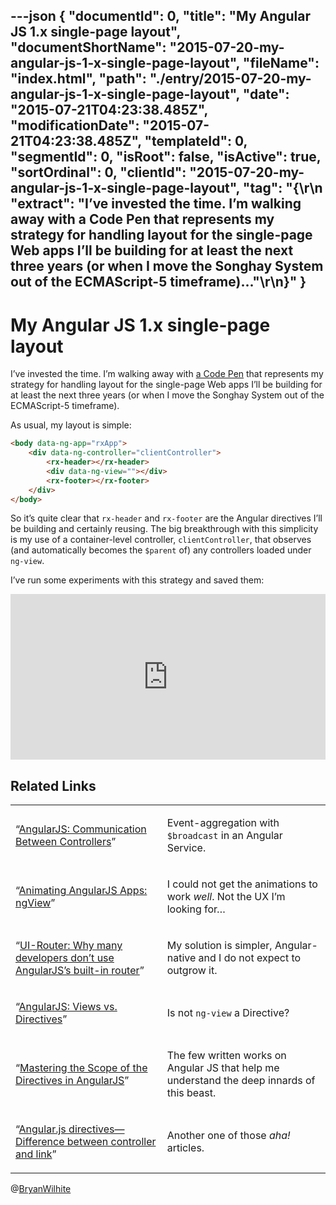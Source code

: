 ---json
{
  "documentId": 0,
  "title": "My Angular JS 1.x single-page layout",
  "documentShortName": "2015-07-20-my-angular-js-1-x-single-page-layout",
  "fileName": "index.html",
  "path": "./entry/2015-07-20-my-angular-js-1-x-single-page-layout",
  "date": "2015-07-21T04:23:38.485Z",
  "modificationDate": "2015-07-21T04:23:38.485Z",
  "templateId": 0,
  "segmentId": 0,
  "isRoot": false,
  "isActive": true,
  "sortOrdinal": 0,
  "clientId": "2015-07-20-my-angular-js-1-x-single-page-layout",
  "tag": "{\r\n  \"extract\": \"I’ve invested the time. I’m walking away with a Code Pen that represents my strategy for handling layout for the single-page Web apps I’ll be building for at least the next three years (or when I move the Songhay System out of the ECMAScript-5 timeframe)...\"\r\n}"
}
---

# My Angular JS 1.x single-page layout

I’ve invested the time. I’m walking away with [a Code Pen](http://codepen.io/rasx/pen/gpjaoZ) that represents my strategy for handling layout for the single-page Web apps I’ll be building for at least the next three years (or when I move the Songhay System out of the ECMAScript-5 timeframe).

As usual, my layout is simple:

```html
<body data-ng-app="rxApp">
    <div data-ng-controller="clientController">
        <rx-header></rx-header>
        <div data-ng-view=""></div>
        <rx-footer></rx-footer>
    </div>
</body>
```

So it’s quite clear that `rx-header` and `rx-footer` are the Angular directives I’ll be building and certainly reusing. The big breakthrough with this simplicity is my use of a container-level controller, `clientController`, that observes (and automatically becomes the `$parent` of) any controllers loaded under `ng-view`.

I’ve run some experiments with this strategy and saved them:

<!-- cSpell:disable -->
<iframe height="265" style="width: 100%;" scrolling="no" title="Angular: Multiple Templates w/ ngRoute, ngAnimate and a Directive" src="https://codepen.io/rasx/embed/gpjaoZ?height=265&theme-id=0&default-tab=js,result" frameborder="no" allowtransparency="true" allowfullscreen="true">
See the Pen <a href='https://codepen.io/rasx/pen/gpjaoZ'>Angular: Multiple Templates w/ ngRoute, ngAnimate and a Directive</a> by Bryan Wilhite
  (<a href='https://codepen.io/rasx'>@rasx</a>) on <a href='https://codepen.io'>CodePen</a>.
</iframe>
<!-- cSpell:enable -->

## Related Links

<table class="WordWalkingStickTable"><tr><td>

“[AngularJS: Communication Between Controllers](http://www.theroks.com/angularjs-communication-controllers/)”

</td><td>

Event-aggregation with `$broadcast` in an Angular Service.

</td></tr><tr><td>

“[Animating AngularJS Apps: ngView](https://scotch.io/tutorials/animating-angularjs-apps-ngview)”

</td><td>

I could not get the animations to work *well*. Not the UX I’m looking for…

</td></tr><tr><td>

“[UI-Router: Why many developers don’t use AngularJS’s built-in router](http://www.funnyant.com/angularjs-ui-router/)”

</td><td>

My solution is simpler, Angular-native and I do not expect to outgrow it.

</td></tr><tr><td>

“[AngularJS: Views vs. Directives](http://jan.varwig.org/archive/angularjs-views-vs-directives)”

</td><td>

Is not `ng-view` a Directive?

</td></tr><tr><td>

“[Mastering the Scope of the Directives in AngularJS](http://www.undefinednull.com/2014/02/11/mastering-the-scope-of-a-directive-in-angularjs/)”

</td><td>

The few written works on Angular JS that help me understand the deep innards of this beast.

</td></tr><tr><td>

“[Angular.js directives—Difference between controller and link](http://jasonmore.net/angular-js-directives-difference-controller-link/)”

</td><td>

Another one of those *aha!* articles.

</td></tr></table>

@[BryanWilhite](https://twitter.com/BryanWilhite)
